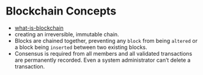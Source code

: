 # Blockchain Concepts

- [what-is-blockchain](https://www.ibm.com/blockchain/what-is-blockchain)
- creating an irreversible, immutable chain.
- Blocks are chained together, preventing any `block` from being `altered` or a block being `inserted` between two existing blocks.
- Consensus is required from all members and all validated transactions are permanently recorded. Even a system administrator can’t delete a transaction.
